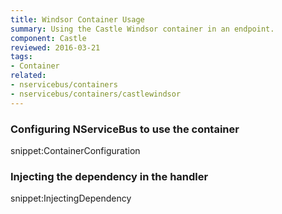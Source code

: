 ```yaml
---
title: Windsor Container Usage
summary: Using the Castle Windsor container in an endpoint.
component: Castle
reviewed: 2016-03-21
tags:
- Container
related:
- nservicebus/containers
- nservicebus/containers/castlewindsor
---
```


### Configuring NServiceBus to use the container

snippet:ContainerConfiguration


### Injecting the dependency in the handler

snippet:InjectingDependency
